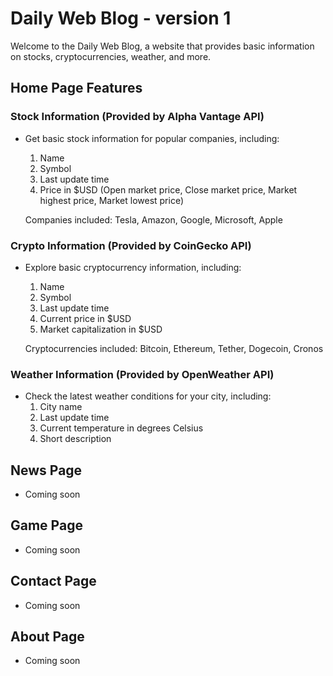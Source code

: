 # Daily Web Blog - version 1

Welcome to the Daily Web Blog, a website that provides basic information on stocks, cryptocurrencies, weather, and more.

## Home Page Features

### Stock Information (Provided by Alpha Vantage API)
- Get basic stock information for popular companies, including:
  1. Name
  2. Symbol
  3. Last update time
  4. Price in $USD (Open market price, Close market price, Market highest price, Market lowest price)

  Companies included: Tesla, Amazon, Google, Microsoft, Apple

### Crypto Information (Provided by CoinGecko API)
- Explore basic cryptocurrency information, including:
  1. Name
  2. Symbol
  3. Last update time
  4. Current price in $USD
  5. Market capitalization in $USD

  Cryptocurrencies included: Bitcoin, Ethereum, Tether, Dogecoin, Cronos

### Weather Information (Provided by OpenWeather API)
- Check the latest weather conditions for your city, including:
  1. City name
  2. Last update time
  3. Current temperature in degrees Celsius
  4. Short description

## News Page
- Coming soon

## Game Page
- Coming soon

## Contact Page
- Coming soon

## About Page
- Coming soon

  
